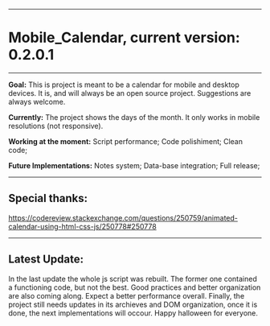 -----------------------------------------------------------------------------------------------------------------------------
# Mobile_Calendar, current version: 0.2.0.1
-----------------------------------------------------------------------------------------------------------------------------
**Goal:**
This is project is meant to be a calendar for mobile and desktop devices. It is, and will always be an open source project. Suggestions are always welcome.

**Currently:**
The project shows the days of the month. It only works in mobile resolutions (not responsive).

**Working at the moment:**
Script performance;
Code polishiment;
Clean code;

**Future Implementations:**
Notes system;
Data-base integration;
Full release;

-----------------------------------------------------------------------------------------------------------------------------
Special thanks:
-----------------------------------------------------------------------------------------------------------------------------
https://codereview.stackexchange.com/questions/250759/animated-calendar-using-html-css-js/250778#250778

-----------------------------------------------------------------------------------------------------------------------------
**Latest Update:**
-----------------------------------------------------------------------------------------------------------------------------
In the last update the whole js script was rebuilt. The former one contained a functioning code, but not the best. Good practices and better organization are also coming along. Expect a better performance overall.
Finally, the project still needs updates in its archieves and DOM organization, once it is done, the next implementations will occour. 
Happy halloween for everyone.
